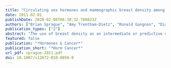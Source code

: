 ```yaml
---
title: "Circulating sex hormones and mammographic breast density among postmenopausal women"
date: 2011-02-01
publishDate: 2020-02-08T06:30:32.760823Z
authors: ["Brian Sprague", "Amy Trentham-Dietz", "Ronald Gangnon", "Diana Buist", "Beth Burnside", "Erin Bowles", "Frank Stanczyk", "Gale Sisney"]
publication_types: ["2"]
abstract: "The use of breast density as an intermediate or predictive marker of breast cancer risk is limited by an incomplete understanding of the etiology of breast density. High blood levels of endogenous estrogens and androgens are associated with increased risk of breast cancer among postmenopausal women. We sought to examine whether these hormones are also associated with breast density. The Wisconsin Breast Density Study enrolled 257 postmenopausal women, ages 55-70 years, with no history of postmenopausal hormone use, from mammography clinics in Madison, Wisconsin. Subjects provided a blood sample for sex hormone analysis, and breast density was measured from subjects' screening mammograms using a computer-assisted thresholding method. Numerous sex hormones were associated with breast density in age-adjusted analyses. However, further adjustment for body mass index and other potentially confounding factors substantially attenuated or eliminated these associations. In the fully adjusted model, there remained a positive association between percent breast density and serum progesterone (P=0.03), with percent density rising from 11.9% (95% CI: 9.8, 14.1%) among women in the lowest quartile of serum progesterone to 15.4% (12.9, 18.2%) among women in the highest quartile. There was also a positive association between sex hormone binding globulin and percent breast density (P=0.06). In contrast, there were no independent associations between percent breast density and estradiol (total, free, or bioavailable), estrone, estrone sulfate, or testosterone (total, free, or bioavailable). These results suggest that breast density has a hormonal etiology; however, it may differ in important ways from that of breast cancer risk."
featured: false
publication: "*Hormones & Cancer*"
publication_short: "*Horm Cancer*"
url_pdf: sprague-2011.pdf
doi: 10.1007/s12672-010-0056-0
---
```


